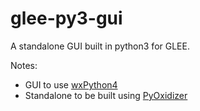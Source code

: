 # glee-py3-gui
A standalone GUI built in python3 for GLEE.

Notes:
- GUI to use [wxPython4](https://wxpython.org/)
- Standalone to be built using [PyOxidizer](https://pyoxidizer.readthedocs.io/en/latest/)
